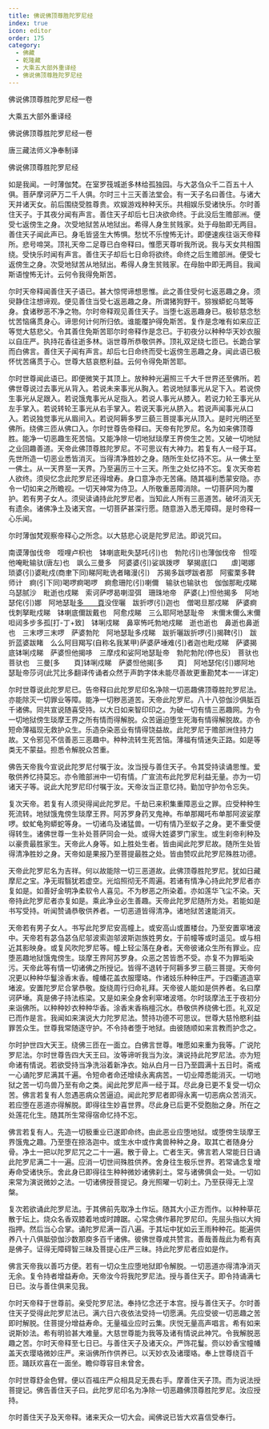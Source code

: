 ```yaml
---
title: 佛说佛顶尊胜陀罗尼经
index: true
icon: editor
order: 175
category:
  - 佛藏
  - 乾隆藏
  - 大乘五大部外重译经
  - 佛说佛顶尊胜陀罗尼经
---
```


佛说佛顶尊胜陀罗尼经一卷  

大乘五大部外重译经  

佛说佛顶尊胜陀罗尼经一卷  

唐三藏法师义净奉制译  

佛说佛顶尊胜陀罗尼经  

如是我闻。一时薄伽梵。在室罗筏城逝多林给孤独园。与大苾刍众千二百五十人俱。菩萨摩诃萨万二千人俱。尔时三十三天善法堂会。有一天子名曰善住。与诸大天并诸天女。前后围绕受胜尊贵。欢娱游戏种种天乐。共相娱乐受诸快乐。尔时善住天子。于其夜分闻有声言。善住天子却后七日决欲命终。于此没后生赡部洲。便受七返傍生之身。次受地狱苦从地狱出。希得人身生贫贱家。处于母胎即无两目。善住天子闻此声已。身毛皆竖生大怖惧。愁忧不乐惶怖无计。即便速疾往诣天帝释所。悲号啼哭。顶礼天帝二足尊已白帝释曰。惟愿天尊听我所说。我与天女共相围绕。受快乐时闻有声言。善住天子却后七日命将欲终。命终之后生赡部洲。便受七返傍生之身。次受地狱苦从地狱出。希得人身生贫贱家。在母胎中即无两目。我闻斯语惶怖无计。云何令我得免斯苦。  

尔时天帝释闻善住天子语已。甚大惊愕谛想思惟。此之善住受何七返恶趣之身。须臾静住注想谛观。便见善住当受七返恶趣之身。所谓猪狗野干。猕猴蟒蛇乌鹫等身。食诸秽恶不净之物。尔时帝释观见善住天子。当堕七返恶趣身已。极轸慈念愁忧苦恼痛贯身心。谛思何计何所归依。谁能覆护得免斯苦。复作是念唯有如来应正等觉大慈悲父。令其善住免斯苦耶尔时帝释作是念已。于初夜分以种种华天妙衣服以自庄严。执持花香往逝多林。诣世尊所恭敬供养。顶礼双足绕七匝已。长跪合掌而白佛言。善住天子闻有声言。却后七日命终而受七返傍生恶趣之身。闻此语已极怀忧苦痛贯于心。世尊大慈哀愍利益。云何令得免斯苦耶。  

尔时世尊闻此语已。即便微笑于其顶上。放种种光遍照三千大千世界还至佛所。若佛世尊说过去事光从背入。若说未来事光从胸入。若说地狱事光从足下入。若说傍生事光从足跟入。若说饿鬼事光从足指入。若说人事光从膝入。若说力轮王事光从左手掌入。若说转轮王事光从右手掌入。若说天事光从脐入。若说声闻事光从口入。若说独觉事光从眉间入。若说阿耨多罗三藐三菩提事光从顶入。是时光明还至佛所。绕佛三匝从佛口入。尔时世尊告帝释曰。天帝有陀罗尼。名为如来佛顶尊胜。能净一切恶趣生死苦恼。又能净除一切地狱琰摩王界傍生之苦。又破一切地狱之业回趣善道。天帝此佛顶尊胜陀罗尼。不可思议有大神力。若复有人一经于耳。先世所造一切恶业悉皆消灭。当得清净胜妙之身。随所生处忆持不忘。从一佛土至一佛土。从一天界至一天界。乃至遍历三十三天。所生之处忆持不忘。复次天帝若人欲终。须臾忆念此陀罗尼还得增寿。身口意净亦无苦痛。随其福利悉蒙安隐。亦令一切如来之所瞻视。一切天神常为侍卫。人所敬重恶障消除。一切菩萨同为覆护。若有男子女人。须臾读诵持此陀罗尼者。当知此人所有三恶道苦。破坏消灭无有遗余。诸佛净土及诸天宫。一切菩萨甚深行愿。随意游入悉无障碍。是时帝释一心乐闻。  

尔时薄伽梵观察帝释心之所念。以大慈悲心说是陀罗尼法。即说咒曰。  

南谟薄伽伐帝　咥哩卢枳也　钵喇底毗失瑟吒(引)也　勃陀(引)也薄伽伐帝　怛咥他唵毗输驮(唐左)也　飒么三曼多　阿婆婆(引)娑飒拨啰　拏揭底[口　　虐]喝娜　琐婆(引)婆毗戍(商聿下同)睇阿毗诜者睹漫(引)　苏揭多跋啰跋者那　阿蜜栗多鞞师计　痾(引下同)喝啰痾喝啰　痾愈珊陀(引)喇儞　输驮也输驮也　伽伽那毗戍睇　乌瑟腻沙　毗逝也戍睇　索诃萨啰曷喇湿弭　珊珠地帝　萨婆(上)怛他揭多　阿地瑟侘(引)娜　阿地瑟耻[多　　頁](丁可反下同)没侄囇　跋折啰(引)迦也　僧喝旦那戍睇　萨婆痾伐刺拏毗戍睇　钵喇底儞跋戴也　阿愈戍睇　三么耶阿地瑟耻帝　末儞末儞么末儞　呾闼多步多孤[打-丁+致]　钵唎戍睇　鼻窣怖吒勃地戍睇　逝也逝也　鼻逝也鼻逝也　三末啰三末啰　萨婆勃陀　阿地瑟耻多戍睇　跋折囇跋折啰(引)揭鞞(引)　跋折蓝婆跋睹　么么阿目羯写(自称名我某甲)萨婆萨埵难(引)者迦也毗戍睇　萨婆揭底钵唎戍睇　萨婆怛他揭哆　三摩戍和娑阿地瑟耻帝　勃陀勃陀(停也反)　菩驮也菩驮也　三曼[多　　頁]钵唎戍睇　萨婆怛他揭[多　　頁]　阿地瑟侘(引)娜阿地瑟耻帝莎诃(此咒比多翻译传诵者众然于声韵字体未能尽善故更重勘梵本一一详定)  

尔时世尊说此陀罗尼已。告帝释曰此陀罗尼印名净除一切恶趣佛顶尊胜陀罗尼法。亦能除灭一切罪业等障。能净一切秽恶道苦。天帝此陀罗尼。八十八弶伽沙俱胝百千诸佛。同共宣说随喜受持。以大日如来智印印之。为破一切有情三恶趣网。为令一切地狱傍生琰摩王界之所有情而得解脱。众苦逼迫堕生死海有情得解脱故。亦令短命薄福现无救护众生。乐造杂染恶业有情得饶益故。此陀罗尼于赡部洲住持力故。又令邪见不信善恶三恶趣中。种种流转生死苦恼。薄福有情迷失正路。如是等类无不蒙益。担悉令解脱众苦重。  

佛告天帝我今宣说此陀罗尼付嘱于汝。汝当授与善住天子。令其受持读诵思惟。爱敬供养忆持莫忘。亦令赡部洲中一切有情。广宣流布此陀罗尼利益无量。亦为一切诸天子等。说此大陀罗尼印付嘱于汝。天帝汝当正意忆持。勤加守护勿令忘失。  

复次天帝。若复有人须臾得闻此陀罗尼。千劫已来积集重障恶业之罪。应受种种生死流转。地狱饿鬼傍生琰摩王界。阿苏罗身药叉鬼神。布单那羯吒布单那阿波娑摩啰。蚊虻龟狗蟒蛇等身。一切诸鸟及诸猛兽。一切有情乃至蚁子之身。更不重受便得转生。诸佛世尊一生补处菩萨同会一处。或得大姓婆罗门家生。或生刹帝利种及以豪贵最胜家生。天帝此人身等。如上胜处生者。皆由闻此陀罗尼故。随所生处皆得清净胜妙之身。天帝如是果报乃至菩提最胜之处。皆由赞叹此陀罗尼殊胜功德。  

天帝此陀罗尼名为吉祥。何以故能除一切三恶道故。此佛顶尊胜陀罗尼。犹如日藏摩尼之宝。净无瑕翳犹若虚空。光焰照彻无不周遍。若诸有情净心持此陀罗尼者亦复如是。如善好金明净柔软令人喜见。不为秽恶之所染着。亦如莲华飞尘不染。天帝持此陀罗尼者亦复如是。乘此净业必生善趣。天帝此陀罗尼随所方处。若能如是书写受持。听闻赞诵恭敬供养者。一切恶道皆得清净。诸地狱苦速能消灭。  

天帝若有男子女人。书写此陀罗尼安高幢上。或安高山或置楼台。乃至安置窣堵波中。天帝若有苾刍苾刍尼邬波索迦邬波斯迦族姓男女。于前幢等或时遥见。或与相近其影映身。或复风吹陀罗尼等。幢上轻尘落在身者。天帝彼诸众生所有罪业。应堕恶趣地狱饿鬼傍生。琰摩王界阿苏罗身。众恶之苦皆悉不受。亦复不为罪垢染污。天帝此等有情一切诸佛之所授记。皆得不退转于阿耨多罗三藐三菩提。天帝何况更以种种华鬘涂香末香。幢幡花盖衣服璎珞。作诸妓乐种种庄严。于四衢道造窣堵波。安置陀罗尼合掌恭敬。旋绕周行归命礼拜。天帝彼人能如是供养者。名曰摩诃萨埵。真是佛子持法栋梁。又是如来全身舍利窣堵波塔。尔时琰摩法王于夜初分来诣佛所。以种种妙衣种种华香。涂香末香栴檀沉水。恭敬供养绕佛七匝。礼双足已而作是言。我闻如来演说大力陀罗尼法。赞持功德不可思议。世尊大慈怜愍利益罪苦众生。世尊我常随逐守护。不令持者堕于地狱。由彼随顺如来言教而护念之。  

尔时护世四大天王。绕佛三匝在一面立。白佛言世尊。唯愿如来重为我等。广说陀罗尼法。尔时世尊告四大天王曰。汝等谛听我当为汝。演说持此陀罗尼法。亦为短命诸有情说。若欲受持当净洗浴着新净衣。始从白月一日乃至圆满十五日时。斋戒一心诵陀罗尼满其千遍。令短命者命还增续永离病苦。一切业障悉能消灭。一切地狱之苦一切鸟兽乃至有命之类。闻此陀罗尼声一经于耳。尽此身已更不复受一切众苦。佛言若复有人忽遇恶病众苦逼迫。闻此陀罗尼者即得永离一切恶病众苦消灭。若应堕在恶道亦得解脱。即得往生妙喜世界。尽此身已后更不受胞胎之身。所在之处莲花化生。随其所生常得宿命忆持不忘。  

佛言若复有人。先造一切极重业已遂即命终。由此恶业应堕地狱。或堕傍生琰摩王界饿鬼之趣。乃至堕在捺洛迦中。或生水中或作禽兽种种之身。取其亡者随身分骨。净土一把以陀罗尼咒之二十一遍。散于骨上。亡者生天。佛言若人常能日日诵此陀罗尼满二十一遍。应消一切世间殊胜供养。舍身往生极乐世界。若常诵念复增寿命受诸快乐。舍此身已即得往生种种微妙诸佛刹土。常与诸佛俱会一处。一切如来常为演说微妙之法。一切诸佛授菩提记。身光照曜一切刹土。乃至获得无上涅槃。  

复次若欲诵此陀罗尼法。于其佛前先取净土作坛。随其大小正方而作。以种种草花散于坛上。烧众名香双膝着地或时蹲踞。心常念佛作慕陀罗尼印。先屈头指以大拇指押。然后当心合掌。诵陀罗尼满一百八遍。于其坛中犹如云王雨种种花。能遍供养八十八俱胝弶伽沙数那庾多百千诸佛。彼佛世尊咸共赞言。善哉善哉此为希有真是佛子。证得无障碍智三昧及菩提心庄严三昧。持此陀罗尼者应如是作。  

佛言天帝我以善巧方便。若有一切众生应堕地狱即令解脱。一切恶道亦得清净消灭无余。复令持者增益寿命。天帝汝今将我陀罗尼法。授与善住天子。即令持诵满七日已。汝与善住俱来见我。  

尔时天帝释于世尊前。亲受陀罗尼法。奉持忆念还于本宫。授与善住天子。尔时善住天子受得此陀罗尼法已。满六日六夜依法受持一切愿满。先应受彼一切恶趣之苦即时解脱。住菩提分增益寿命。无量福业应时云集。庆悦无量高声唱言。希有如来说斯妙法。希有明验甚大难量。大慈世尊能为我等及诸有情说此神咒。令我解脱恶趣之苦。尔时天帝释至七日已。与善住天子及诸天众。严饰花鬘。赍以妙香宝幢幡盖天衣璎珞微妙庄严。来诣佛所作供养已。以天妙衣及诸璎珞。奉上世尊绕百千匝。踊跃欢喜在一面坐。瞻仰尊容目未曾舍。  

尔时世尊舒金色臂。便以百福庄严众相具足无畏右手。摩善住天子顶。而为说法授菩提记。佛告善住天子曰。此陀罗尼印名为净除一切恶趣佛顶尊胜陀罗尼。汝应授持。  

尔时善住天子及天帝释。诸来天众一切大会。闻佛说已皆大欢喜信受奉行。  
